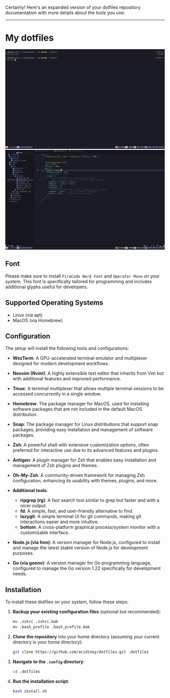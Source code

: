 Certainly! Here's an expanded version of your dotfiles repository documentation with more details about the tools you use:

---

# My dotfiles

![Terminal 1](./term_01.png)
![Terminal 2](./term_02.png)

## Font

Please make sure to install `FiraCode Nerd Font` and `Operator Mono` on your system. This font is specifically tailored for programming and includes additional glyphs useful for developers.

## Supported Operating Systems

- Linux (via apt)
- MacOS (via Homebrew)

## Configuration

The setup will install the following tools and configurations:

- **WezTerm**: A GPU-accelerated terminal emulator and multiplexer designed for modern development workflows.
  
- **Neovim (Nvim)**: A highly extensible text editor that inherits from Vim but with additional features and improved performance.
  
- **Tmux**: A terminal multiplexer that allows multiple terminal sessions to be accessed concurrently in a single window.
  
- **Homebrew**: The package manager for MacOS, used for installing software packages that are not included in the default MacOS distribution.

- **Snap**: The package manager for Linux distributions that support snap packages, providing easy installation and management of software packages.

- **Zsh**: A powerful shell with extensive customization options, often preferred for interactive use due to its advanced features and plugins.

- **Antigen**: A plugin manager for Zsh that enables easy installation and management of Zsh plugins and themes.

- **Oh-My-Zsh**: A community-driven framework for managing Zsh configuration, enhancing its usability with themes, plugins, and more.

- **Additional tools**:
  - **ripgrep (rg)**: A fast search tool similar to grep but faster and with a nicer output.
  - **fd**: A simple, fast, and user-friendly alternative to find.
  - **lazygit**: A simple terminal UI for git commands, making git interactions easier and more intuitive.
  - **bottom**: A cross-platform graphical process/system monitor with a customizable interface.

- **Node.js (via fnm)**: A version manager for Node.js, configured to install and manage the latest stable version of Node.js for development purposes.

- **Go (via goenv)**: A version manager for Go programming language, configured to manage the Go version 1.22 specifically for development needs.

## Installation

To install these dotfiles on your system, follow these steps:

1. **Backup your existing configuration files** (optional but recommended):

    ```bash
    mv .zshrc .zshrc.bak
    mv .bash_profile .bash_profile.bak
    ```

2. **Clone the repository** into your home directory (assuming your current directory is your home directory):

    ```bash
    git clone https://github.com/acidiney/dotfiles.git .dotfiles
    ```

3. **Navigate to the `.config` directory**:

    ```bash
    cd .dotfiles
    ```

4. **Run the installation script**:

    ```bash
    bash install.sh
    ```
